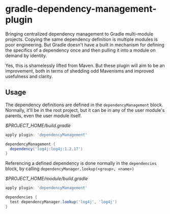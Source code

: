 gradle-dependency-management-plugin
===================================

Bringing centralized dependency management to Gradle multi-module projects. Copying the same dependency definition is multiple modules is poor engineering. But Gradle doesn't have a built in mechanism for defining the specifics of a dependency once and then pulling it into a module on demand by identity. 

Yes, this is shamelessly lifted from Maven. But these plugin will aim to be an improvement, both in terms of shedding odd Mavenisms and improved usefulness and clarity. 

Usage
-----------------------------------

The dependency definitions are defined in the `dependencyManagement` block. Normally, it'll be in the root project, but it can be in any of the user module's parents, even the user module itself.

*$PROJECT_HOME/build.gradle*
```groovy
apply plugin: 'dependencyManagement'

dependencyManagement {
  dependency('log4j:log4j:1.2.17')
}
```

Referencing a defined dependency is done normally in the `dependencies` block, by calling `dependencyManager.lookup(<group>, <name>)`

*$PROJECT_HOME/module/build.gradle*
```groovy
apply plugin: 'dependencyManagement'

dependencies {
  test dependencyManager.lookup('log4j', 'log4j')
}
```
